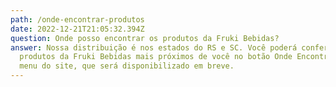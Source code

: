 ```yaml
---
path: /onde-encontrar-produtos
date: 2022-12-21T21:05:32.394Z
question: Onde posso encontrar os produtos da Fruki Bebidas?
answer: Nossa distribuição é nos estados do RS e SC. Você poderá conferir os
  produtos da Fruki Bebidas mais próximos de você no botão Onde Encontrar no
  menu do site, que será disponibilizado em breve.
---
```

